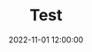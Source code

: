 ---
layout: post
title: Test
date: 2022-11-01 12:00:00
description: Test
tags: Test
categories: Test
---